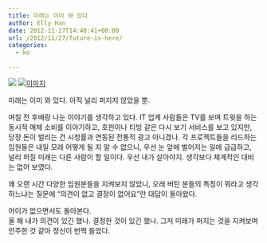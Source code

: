 ```yaml
---
title: 미래는 이미 와 있다
author: Elly Han
date: 2012-11-27T14:48:41+00:00
url: /2012/11/27/future-is-here/
categories:
  - ko

---
```

![](/images/2012/11/robots-future.jpg)
[<img class="size-full wp-image" id="i-888" alt="이미지" src="https://i0.wp.com/ellyhan.cafe24.com/wp-content/uploads/2012/11/robots-future.jpg?w=739" data-recalc-dims="1" />][1]

미래는 이미 와 있다. 아직 널리 퍼지지 않았을 뿐.

며칠 전 후배랑 나눈 이야기를 생각하고 있다. IT 업계 사람들은 TV를 보며 트윗을 하는 동시적 매체 소비를 이야기하고, 호핀이나 티빙 같은 다시 보기 서비스를 보고 있지만, 당장 돈이 벌리는 건 시청률과 연동된 전통적 광고 아니겠나. 각 프로젝트들을 리드하는 임원들은 내일 모레 어떻게 될 지 알 수 없으니, 우선 눈 앞에 벌어지는 일에 급급하고, 널리 퍼질 미래는 다른 사람이 할 일이다. 우선 내가 살아야지. 생각보다 체계적인 대비는 없어 보였다.

꽤 오랜 시간 다양한 임원분들을 지켜보지 않았니, 오래 버틴 분들의 특징이 뭐라고 생각하느냐는 질문에 &#8220;의견이 없고 결정이 없어요&#8221;란 대답이 돌아왔다.

어이가 없으면서도 돌아본다.  
올 해 내가 의견이 있긴 했나. 결정한 것이 있긴 했나. 그저 미래가 퍼지는 것을 지켜보며 안주한 것 같아 정신이 번쩍 들었다.

 [1]: https://i0.wp.com/ellyhan.cafe24.com/wp-content/uploads/2012/11/robots-future.jpg